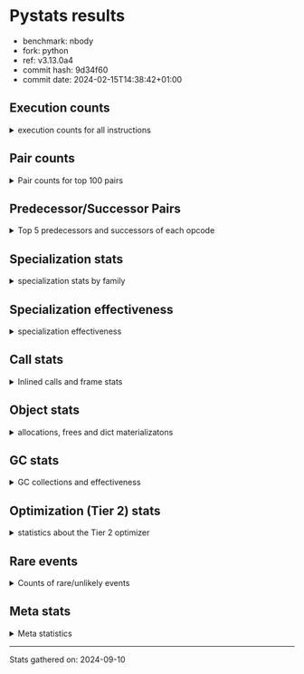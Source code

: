 
# Pystats results

- benchmark: nbody
- fork: python
- ref: v3.13.0a4
- commit hash: 9d34f60
- commit date: 2024-02-15T14:38:42+01:00

## Execution counts

<details>
<summary> execution counts for all instructions </summary>

|Name | Count | Self | Cumulative | Miss ratio | 
|---|---:|---:|---:|---:|
| LOAD_FAST | 32,032,320 | 19.6% | 19.6% |  |
| COPY | 19,210,920 | 11.8% | 31.4% |  |
| SWAP | 19,210,920 | 11.8% | 43.1% |  |
| STORE_FAST | 16,016,980 | 9.8% | 52.9% |  |
| BINARY_OP_MULTIPLY_FLOAT | 9,615,440 | 5.9% | 58.8% |  |
| LOAD_CONST | 9,607,840 | 5.9% | 64.7% |  |
| BINARY_OP_ADD_FLOAT | 9,607,400 | 5.9% | 70.6% |  |
| STORE_SUBSCR_LIST_INT | 9,605,460 | 5.9% | 76.5% |  |
| BINARY_SUBSCR_LIST_INT | 9,605,280 | 5.9% | 82.3% |  |
| FOR_ITER_LIST | 9,603,200 | 5.9% | 88.2% |  |
| ENTER_EXECUTOR | 9,600,180 | 5.9% | 94.1% |  |
| UNPACK_SEQUENCE_TUPLE | 3,203,900 | 2.0% | 96.1% |  |
| UNPACK_SEQUENCE_LIST | 3,203,840 | 2.0% | 98.0% |  |
| GET_ITER | 3,201,440 | 2.0% | 100.0% |  |
| LOAD_FAST_LOAD_FAST | 8,720 | 0.0% | 100.0% |  |
| BINARY_OP_SUBTRACT_FLOAT | 7,980 | 0.0% | 100.0% |  |
| STORE_FAST_STORE_FAST | 6,360 | 0.0% | 100.0% |  |
| BINARY_OP | 5,340 | 0.0% | 100.0% |  |
| JUMP_BACKWARD | 2,200 | 0.0% | 100.0% |  |
| UNPACK_SEQUENCE_TWO_TUPLE | 1,360 | 0.0% | 100.0% |  |
| FOR_ITER_RANGE | 840 | 0.0% | 100.0% |  |
| LOAD_GLOBAL_MODULE | 720 | 0.0% | 100.0% |  |
| UNPACK_SEQUENCE | 680 | 0.0% | 100.0% |  |
| POP_TOP | 640 | 0.0% | 100.0% |  |
| RESUME_CHECK | 620 | 0.0% | 100.0% |  |
| CALL | 540 | 0.0% | 100.0% |  |
| RETURN_VALUE | 480 | 0.0% | 100.0% |  |
| STORE_SUBSCR | 480 | 0.0% | 100.0% |  |
| CALL_PY_WITH_DEFAULTS | 480 | 0.0% | 100.0% |  |
| BINARY_SUBSCR | 400 | 0.0% | 100.0% |  |
| PUSH_NULL | 400 | 0.0% | 100.0% |  |
| LOAD_GLOBAL | 400 | 0.0% | 100.0% |  |
| FOR_ITER | 280 | 0.0% | 100.0% |  |
| LOAD_DEREF | 240 | 0.0% | 100.0% |  |
| RETURN_CONST | 240 | 0.0% | 100.0% |  |
| CALL_BUILTIN_CLASS | 200 | 0.0% | 100.0% |  |
| LOAD_GLOBAL_BUILTIN | 200 | 0.0% | 100.0% |  |
| LOAD_ATTR_MODULE | 180 | 0.0% | 100.0% |  |
| CALL_FUNCTION_EX | 160 | 0.0% | 100.0% |  |
| LOAD_ATTR | 120 | 0.0% | 100.0% |  |
| RESUME | 100 | 0.0% | 100.0% |  |
| NOP | 80 | 0.0% | 100.0% |  |
| BUILD_LIST | 80 | 0.0% | 100.0% |  |
| CALL_INTRINSIC_1 | 80 | 0.0% | 100.0% |  |
| COPY_FREE_VARS | 80 | 0.0% | 100.0% |  |
| LIST_EXTEND | 80 | 0.0% | 100.0% |  |
| BINARY_SUBSCR_DICT | 60 | 0.0% | 100.0% |  |


</details>

## Pair counts

<details>
<summary> Pair counts for top 100 pairs </summary>

|Pair | Count | Self | Cumulative | 
|---|---:|---:|---:|
| LOAD_FAST BINARY_OP_MULTIPLY_FLOAT | 9,611,900 | 5.9% | 5.9% |
| LOAD_FAST LOAD_FAST | 9,611,480 | 5.9% | 11.8% |
| BINARY_OP_MULTIPLY_FLOAT BINARY_OP_ADD_FLOAT | 9,606,600 | 5.9% | 17.6% |
| LOAD_FAST LOAD_CONST | 9,605,700 | 5.9% | 23.5% |
| COPY COPY | 9,605,460 | 5.9% | 29.4% |
| LOAD_CONST COPY | 9,605,460 | 5.9% | 35.3% |
| SWAP SWAP | 9,605,460 | 5.9% | 41.2% |
| BINARY_SUBSCR_LIST_INT LOAD_FAST | 9,605,280 | 5.9% | 47.0% |
| COPY BINARY_SUBSCR_LIST_INT | 9,605,100 | 5.9% | 52.9% |
| SWAP STORE_SUBSCR_LIST_INT | 9,605,100 | 5.9% | 58.8% |
| BINARY_OP_ADD_FLOAT SWAP | 9,603,000 | 5.9% | 64.7% |
| STORE_FAST STORE_FAST | 9,602,520 | 5.9% | 70.6% |
| STORE_SUBSCR_LIST_INT LOAD_FAST | 6,404,280 | 3.9% | 74.5% |
| ENTER_EXECUTOR FOR_ITER_LIST | 6,400,500 | 3.9% | 78.4% |
| STORE_FAST LOAD_FAST | 3,203,740 | 2.0% | 80.4% |
| LOAD_FAST GET_ITER | 3,201,280 | 2.0% | 82.3% |
| UNPACK_SEQUENCE_TUPLE STORE_FAST | 3,201,120 | 2.0% | 84.3% |
| GET_ITER FOR_ITER_LIST | 3,201,100 | 2.0% | 86.2% |
| STORE_FAST UNPACK_SEQUENCE_LIST | 3,201,060 | 2.0% | 88.2% |
| FOR_ITER_LIST UNPACK_SEQUENCE_TUPLE | 3,201,060 | 2.0% | 90.2% |
| UNPACK_SEQUENCE_LIST STORE_FAST | 3,200,800 | 2.0% | 92.1% |
| FOR_ITER_LIST LOAD_FAST | 3,200,720 | 2.0% | 94.1% |
| STORE_SUBSCR_LIST_INT ENTER_EXECUTOR | 3,200,360 | 2.0% | 96.0% |
| FOR_ITER_LIST ENTER_EXECUTOR | 3,199,660 | 2.0% | 98.0% |
| ENTER_EXECUTOR ENTER_EXECUTOR | 3,199,520 | 2.0% | 100.0% |
| STORE_FAST LOAD_FAST_LOAD_FAST | 6,360 | 0.0% | 100.0% |
| BINARY_OP_SUBTRACT_FLOAT STORE_FAST | 5,640 | 0.0% | 100.0% |
| LOAD_FAST_LOAD_FAST BINARY_OP_SUBTRACT_FLOAT | 3,960 | 0.0% | 100.0% |
| STORE_FAST_STORE_FAST STORE_FAST_STORE_FAST | 3,140 | 0.0% | 100.0% |
| BINARY_OP_MULTIPLY_FLOAT BINARY_OP_SUBTRACT_FLOAT | 3,120 | 0.0% | 100.0% |
| UNPACK_SEQUENCE_LIST STORE_FAST_STORE_FAST | 3,040 | 0.0% | 100.0% |
| STORE_FAST_STORE_FAST STORE_FAST | 2,880 | 0.0% | 100.0% |
| UNPACK_SEQUENCE_TUPLE UNPACK_SEQUENCE_LIST | 2,640 | 0.0% | 100.0% |
| LOAD_FAST_LOAD_FAST LOAD_FAST | 2,420 | 0.0% | 100.0% |
| BINARY_OP_MULTIPLY_FLOAT STORE_FAST | 2,280 | 0.0% | 100.0% |
| BINARY_OP_SUBTRACT_FLOAT SWAP | 2,280 | 0.0% | 100.0% |
| LOAD_CONST BINARY_OP | 1,980 | 0.0% | 100.0% |
| LOAD_FAST_LOAD_FAST BINARY_OP_MULTIPLY_FLOAT | 1,740 | 0.0% | 100.0% |
| BINARY_OP BINARY_OP | 1,500 | 0.0% | 100.0% |
| JUMP_BACKWARD FOR_ITER_LIST | 1,500 | 0.0% | 100.0% |
| BINARY_OP_ADD_FLOAT LOAD_CONST | 1,360 | 0.0% | 100.0% |
| STORE_FAST UNPACK_SEQUENCE_TUPLE | 1,320 | 0.0% | 100.0% |
| BINARY_OP_ADD_FLOAT LOAD_FAST | 1,320 | 0.0% | 100.0% |
| BINARY_OP_MULTIPLY_FLOAT LOAD_FAST | 1,320 | 0.0% | 100.0% |
| FOR_ITER_LIST UNPACK_SEQUENCE_TWO_TUPLE | 1,320 | 0.0% | 100.0% |
| UNPACK_SEQUENCE_TWO_TUPLE UNPACK_SEQUENCE_TUPLE | 1,320 | 0.0% | 100.0% |
| BINARY_OP BINARY_OP_MULTIPLY_FLOAT | 1,260 | 0.0% | 100.0% |
| BINARY_OP_MULTIPLY_FLOAT LOAD_FAST_LOAD_FAST | 1,200 | 0.0% | 100.0% |
| STORE_FAST JUMP_BACKWARD | 1,020 | 0.0% | 100.0% |
| LOAD_FAST BINARY_OP | 880 | 0.0% | 100.0% |
| BINARY_OP BINARY_OP_SUBTRACT_FLOAT | 860 | 0.0% | 100.0% |
| BINARY_OP BINARY_OP_ADD_FLOAT | 800 | 0.0% | 100.0% |
| STORE_SUBSCR_LIST_INT JUMP_BACKWARD | 640 | 0.0% | 100.0% |
| LOAD_FAST_LOAD_FAST BINARY_OP | 600 | 0.0% | 100.0% |
| BINARY_OP_ADD_FLOAT LOAD_FAST_LOAD_FAST | 600 | 0.0% | 100.0% |
| FOR_ITER_RANGE STORE_FAST | 600 | 0.0% | 100.0% |
| BINARY_OP_ADD_FLOAT STORE_FAST | 560 | 0.0% | 100.0% |
| BINARY_OP_MULTIPLY_FLOAT LOAD_CONST | 560 | 0.0% | 100.0% |
| BINARY_OP_ADD_FLOAT BINARY_OP_MULTIPLY_FLOAT | 540 | 0.0% | 100.0% |
| STORE_FAST ENTER_EXECUTOR | 520 | 0.0% | 100.0% |
| CALL_PY_WITH_DEFAULTS RESUME_CHECK | 480 | 0.0% | 100.0% |
| JUMP_BACKWARD FOR_ITER_RANGE | 440 | 0.0% | 100.0% |
| COPY BINARY_SUBSCR | 360 | 0.0% | 100.0% |
| SWAP STORE_SUBSCR | 360 | 0.0% | 100.0% |
| BINARY_OP_MULTIPLY_FLOAT BINARY_OP | 360 | 0.0% | 100.0% |
| RESUME_CHECK LOAD_FAST | 360 | 0.0% | 100.0% |
| STORE_FAST_STORE_FAST LOAD_FAST_LOAD_FAST | 340 | 0.0% | 100.0% |
| FOR_ITER_LIST JUMP_BACKWARD | 340 | 0.0% | 100.0% |
| RETURN_VALUE POP_TOP | 320 | 0.0% | 100.0% |
| BINARY_OP LOAD_FAST | 320 | 0.0% | 100.0% |
| LOAD_FAST RETURN_VALUE | 320 | 0.0% | 100.0% |
| BINARY_OP STORE_FAST | 280 | 0.0% | 100.0% |
| POP_TOP LOAD_GLOBAL_MODULE | 240 | 0.0% | 100.0% |
| PUSH_NULL CALL | 240 | 0.0% | 100.0% |
| STORE_SUBSCR STORE_SUBSCR_LIST_INT | 240 | 0.0% | 100.0% |
| RETURN_CONST POP_TOP | 240 | 0.0% | 100.0% |
| LOAD_GLOBAL_MODULE CALL_PY_WITH_DEFAULTS | 240 | 0.0% | 100.0% |
| GET_ITER FOR_ITER_RANGE | 200 | 0.0% | 100.0% |
| STORE_FAST UNPACK_SEQUENCE | 200 | 0.0% | 100.0% |
| LOAD_GLOBAL_BUILTIN LOAD_FAST | 200 | 0.0% | 100.0% |
| BINARY_SUBSCR LOAD_FAST | 180 | 0.0% | 100.0% |
| BINARY_SUBSCR BINARY_SUBSCR_LIST_INT | 180 | 0.0% | 100.0% |
| BINARY_OP SWAP | 180 | 0.0% | 100.0% |
| LOAD_ATTR_MODULE PUSH_NULL | 180 | 0.0% | 100.0% |
| POP_TOP JUMP_BACKWARD | 160 | 0.0% | 100.0% |
| PUSH_NULL LOAD_FAST | 160 | 0.0% | 100.0% |
| ENTER_EXECUTOR FOR_ITER_RANGE | 160 | 0.0% | 100.0% |
| LOAD_CONST LOAD_FAST | 160 | 0.0% | 100.0% |
| LOAD_DEREF PUSH_NULL | 160 | 0.0% | 100.0% |
| LOAD_FAST CALL_BUILTIN_CLASS | 160 | 0.0% | 100.0% |
| LOAD_GLOBAL LOAD_GLOBAL_MODULE | 160 | 0.0% | 100.0% |
| STORE_FAST LOAD_GLOBAL_MODULE | 160 | 0.0% | 100.0% |
| UNPACK_SEQUENCE UNPACK_SEQUENCE_TUPLE | 160 | 0.0% | 100.0% |
| FOR_ITER_RANGE RETURN_CONST | 160 | 0.0% | 100.0% |
| GET_ITER FOR_ITER | 140 | 0.0% | 100.0% |
| STORE_SUBSCR LOAD_FAST | 140 | 0.0% | 100.0% |
| JUMP_BACKWARD FOR_ITER | 140 | 0.0% | 100.0% |
| UNPACK_SEQUENCE UNPACK_SEQUENCE_LIST | 140 | 0.0% | 100.0% |
| CALL_BUILTIN_CLASS GET_ITER | 140 | 0.0% | 100.0% |
| LOAD_GLOBAL_MODULE LOAD_CONST | 140 | 0.0% | 100.0% |


</details>

## Predecessor/Successor Pairs

<details>
<summary> Top 5 predecessors and successors of each opcode </summary>

### BINARY_SUBSCR

<details>
<summary> Successors and predecessors for BINARY_SUBSCR </summary>

|Predecessors | Count | Percentage | 
|---|---:|---:|
| COPY | 360 | 90.0% |
| LOAD_FAST | 40 | 10.0% |

|Successors | Count | Percentage | 
|---|---:|---:|
| LOAD_FAST | 180 | 45.0% |
| BINARY_SUBSCR_LIST_INT | 180 | 45.0% |
| CALL | 20 | 5.0% |
| BINARY_SUBSCR_DICT | 20 | 5.0% |


</details>

### GET_ITER

<details>
<summary> Successors and predecessors for GET_ITER </summary>

|Predecessors | Count | Percentage | 
|---|---:|---:|
| LOAD_FAST | 3,201,280 | 100.0% |
| CALL_BUILTIN_CLASS | 140 | 0.0% |
| CALL | 20 | 0.0% |

|Successors | Count | Percentage | 
|---|---:|---:|
| FOR_ITER_LIST | 3,201,100 | 100.0% |
| FOR_ITER_RANGE | 200 | 0.0% |
| FOR_ITER | 140 | 0.0% |


</details>

### NOP

<details>
<summary> Successors and predecessors for NOP </summary>

|Predecessors | Count | Percentage | 
|---|---:|---:|
| POP_TOP | 80 | 100.0% |

|Successors | Count | Percentage | 
|---|---:|---:|
| LOAD_DEREF | 80 | 100.0% |


</details>

### POP_TOP

<details>
<summary> Successors and predecessors for POP_TOP </summary>

|Predecessors | Count | Percentage | 
|---|---:|---:|
| RETURN_VALUE | 320 | 50.0% |
| RETURN_CONST | 240 | 37.5% |
| CALL | 80 | 12.5% |

|Successors | Count | Percentage | 
|---|---:|---:|
| LOAD_GLOBAL_MODULE | 240 | 37.5% |
| JUMP_BACKWARD | 160 | 25.0% |
| LOAD_GLOBAL | 120 | 18.8% |
| NOP | 80 | 12.5% |
| LOAD_GLOBAL_BUILTIN | 40 | 6.2% |


</details>

### PUSH_NULL

<details>
<summary> Successors and predecessors for PUSH_NULL </summary>

|Predecessors | Count | Percentage | 
|---|---:|---:|
| LOAD_ATTR_MODULE | 180 | 45.0% |
| LOAD_DEREF | 160 | 40.0% |
| LOAD_ATTR | 60 | 15.0% |

|Successors | Count | Percentage | 
|---|---:|---:|
| CALL | 240 | 60.0% |
| LOAD_FAST | 160 | 40.0% |


</details>

### RETURN_VALUE

<details>
<summary> Successors and predecessors for RETURN_VALUE </summary>

|Predecessors | Count | Percentage | 
|---|---:|---:|
| LOAD_FAST | 320 | 66.7% |
| RETURN_VALUE | 80 | 16.7% |
| BINARY_OP_SUBTRACT_FLOAT | 60 | 12.5% |
| BINARY_OP | 20 | 4.2% |

|Successors | Count | Percentage | 
|---|---:|---:|
| POP_TOP | 320 | 66.7% |
| RETURN_VALUE | 80 | 16.7% |
| LOAD_GLOBAL | 40 | 8.3% |
| LOAD_GLOBAL_MODULE | 40 | 8.3% |


</details>

### STORE_SUBSCR

<details>
<summary> Successors and predecessors for STORE_SUBSCR </summary>

|Predecessors | Count | Percentage | 
|---|---:|---:|
| SWAP | 360 | 75.0% |
| LOAD_CONST | 120 | 25.0% |

|Successors | Count | Percentage | 
|---|---:|---:|
| STORE_SUBSCR_LIST_INT | 240 | 50.0% |
| LOAD_FAST | 140 | 29.2% |
| JUMP_BACKWARD | 40 | 8.3% |
| LOAD_FAST_LOAD_FAST | 40 | 8.3% |
| RETURN_CONST | 20 | 4.2% |


</details>

### BINARY_OP

<details>
<summary> Successors and predecessors for BINARY_OP </summary>

|Predecessors | Count | Percentage | 
|---|---:|---:|
| LOAD_CONST | 1,980 | 37.1% |
| BINARY_OP | 1,500 | 28.1% |
| LOAD_FAST | 880 | 16.5% |
| LOAD_FAST_LOAD_FAST | 600 | 11.2% |
| BINARY_OP_MULTIPLY_FLOAT | 360 | 6.7% |

|Successors | Count | Percentage | 
|---|---:|---:|
| BINARY_OP | 1,500 | 28.1% |
| BINARY_OP_MULTIPLY_FLOAT | 1,260 | 23.6% |
| BINARY_OP_SUBTRACT_FLOAT | 860 | 16.1% |
| BINARY_OP_ADD_FLOAT | 800 | 15.0% |
| LOAD_FAST | 320 | 6.0% |


</details>

### BUILD_LIST

<details>
<summary> Successors and predecessors for BUILD_LIST </summary>

|Predecessors | Count | Percentage | 
|---|---:|---:|
| LOAD_FAST | 80 | 100.0% |

|Successors | Count | Percentage | 
|---|---:|---:|
| LOAD_DEREF | 80 | 100.0% |


</details>

### CALL

<details>
<summary> Successors and predecessors for CALL </summary>

|Predecessors | Count | Percentage | 
|---|---:|---:|
| PUSH_NULL | 240 | 44.4% |
| LOAD_FAST | 120 | 22.2% |
| CALL | 60 | 11.1% |
| LOAD_GLOBAL | 40 | 7.4% |
| LOAD_GLOBAL_MODULE | 40 | 7.4% |

|Successors | Count | Percentage | 
|---|---:|---:|
| STORE_FAST | 100 | 18.5% |
| POP_TOP | 80 | 14.8% |
| LOAD_FAST | 80 | 14.8% |
| CALL_PY_WITH_DEFAULTS | 80 | 14.8% |
| CALL | 60 | 11.1% |


</details>

### CALL_FUNCTION_EX

<details>
<summary> Successors and predecessors for CALL_FUNCTION_EX </summary>

|Predecessors | Count | Percentage | 
|---|---:|---:|
| CALL_INTRINSIC_1 | 80 | 50.0% |
| LOAD_FAST | 80 | 50.0% |

|Successors | Count | Percentage | 
|---|---:|---:|
| COPY_FREE_VARS | 80 | 50.0% |
| RESUME_CHECK | 60 | 37.5% |
| RESUME | 20 | 12.5% |


</details>

### CALL_INTRINSIC_1

<details>
<summary> Successors and predecessors for CALL_INTRINSIC_1 </summary>

|Predecessors | Count | Percentage | 
|---|---:|---:|
| LIST_EXTEND | 80 | 100.0% |

|Successors | Count | Percentage | 
|---|---:|---:|
| CALL_FUNCTION_EX | 80 | 100.0% |


</details>

### COPY

<details>
<summary> Successors and predecessors for COPY </summary>

|Predecessors | Count | Percentage | 
|---|---:|---:|
| COPY | 9,605,460 | 50.0% |
| LOAD_CONST | 9,605,460 | 50.0% |

|Successors | Count | Percentage | 
|---|---:|---:|
| COPY | 9,605,460 | 50.0% |
| BINARY_SUBSCR_LIST_INT | 9,605,100 | 50.0% |
| BINARY_SUBSCR | 360 | 0.0% |


</details>

### COPY_FREE_VARS

<details>
<summary> Successors and predecessors for COPY_FREE_VARS </summary>

|Predecessors | Count | Percentage | 
|---|---:|---:|
| CALL_FUNCTION_EX | 80 | 100.0% |

|Successors | Count | Percentage | 
|---|---:|---:|
| RESUME_CHECK | 60 | 75.0% |
| RESUME | 20 | 25.0% |


</details>

### ENTER_EXECUTOR

<details>
<summary> Successors and predecessors for ENTER_EXECUTOR </summary>

|Predecessors | Count | Percentage | 
|---|---:|---:|
| STORE_SUBSCR_LIST_INT | 3,200,360 | 33.3% |
| FOR_ITER_LIST | 3,199,660 | 33.3% |
| ENTER_EXECUTOR | 3,199,520 | 33.3% |
| STORE_FAST | 520 | 0.0% |
| JUMP_BACKWARD | 120 | 0.0% |

|Successors | Count | Percentage | 
|---|---:|---:|
| FOR_ITER_LIST | 6,400,500 | 66.7% |
| ENTER_EXECUTOR | 3,199,520 | 33.3% |
| FOR_ITER_RANGE | 160 | 0.0% |


</details>

### FOR_ITER

<details>
<summary> Successors and predecessors for FOR_ITER </summary>

|Predecessors | Count | Percentage | 
|---|---:|---:|
| GET_ITER | 140 | 50.0% |
| JUMP_BACKWARD | 140 | 50.0% |

|Successors | Count | Percentage | 
|---|---:|---:|
| UNPACK_SEQUENCE | 100 | 35.7% |
| FOR_ITER_LIST | 100 | 35.7% |
| STORE_FAST | 40 | 14.3% |
| FOR_ITER_RANGE | 40 | 14.3% |


</details>

### JUMP_BACKWARD

<details>
<summary> Successors and predecessors for JUMP_BACKWARD </summary>

|Predecessors | Count | Percentage | 
|---|---:|---:|
| STORE_FAST | 1,020 | 46.4% |
| STORE_SUBSCR_LIST_INT | 640 | 29.1% |
| FOR_ITER_LIST | 340 | 15.5% |
| POP_TOP | 160 | 7.3% |
| STORE_SUBSCR | 40 | 1.8% |

|Successors | Count | Percentage | 
|---|---:|---:|
| FOR_ITER_LIST | 1,500 | 68.2% |
| FOR_ITER_RANGE | 440 | 20.0% |
| FOR_ITER | 140 | 6.4% |
| ENTER_EXECUTOR | 120 | 5.5% |


</details>

### LIST_EXTEND

<details>
<summary> Successors and predecessors for LIST_EXTEND </summary>

|Predecessors | Count | Percentage | 
|---|---:|---:|
| LOAD_DEREF | 80 | 100.0% |

|Successors | Count | Percentage | 
|---|---:|---:|
| CALL_INTRINSIC_1 | 80 | 100.0% |


</details>

### LOAD_ATTR

<details>
<summary> Successors and predecessors for LOAD_ATTR </summary>

|Predecessors | Count | Percentage | 
|---|---:|---:|
| LOAD_GLOBAL | 60 | 50.0% |
| LOAD_GLOBAL_MODULE | 60 | 50.0% |

|Successors | Count | Percentage | 
|---|---:|---:|
| PUSH_NULL | 60 | 50.0% |
| LOAD_ATTR_MODULE | 60 | 50.0% |


</details>

### LOAD_CONST

<details>
<summary> Successors and predecessors for LOAD_CONST </summary>

|Predecessors | Count | Percentage | 
|---|---:|---:|
| LOAD_FAST | 9,605,700 | 100.0% |
| BINARY_OP_ADD_FLOAT | 1,360 | 0.0% |
| BINARY_OP_MULTIPLY_FLOAT | 560 | 0.0% |
| LOAD_GLOBAL_MODULE | 140 | 0.0% |
| BINARY_OP | 60 | 0.0% |

|Successors | Count | Percentage | 
|---|---:|---:|
| COPY | 9,605,460 | 100.0% |
| BINARY_OP | 1,980 | 0.0% |
| LOAD_FAST | 160 | 0.0% |
| STORE_SUBSCR | 120 | 0.0% |
| STORE_SUBSCR_LIST_INT | 120 | 0.0% |


</details>

### LOAD_DEREF

<details>
<summary> Successors and predecessors for LOAD_DEREF </summary>

|Predecessors | Count | Percentage | 
|---|---:|---:|
| NOP | 80 | 33.3% |
| BUILD_LIST | 80 | 33.3% |
| RESUME_CHECK | 60 | 25.0% |
| RESUME | 20 | 8.3% |

|Successors | Count | Percentage | 
|---|---:|---:|
| PUSH_NULL | 160 | 66.7% |
| LIST_EXTEND | 80 | 33.3% |


</details>

### LOAD_FAST

<details>
<summary> Successors and predecessors for LOAD_FAST </summary>

|Predecessors | Count | Percentage | 
|---|---:|---:|
| LOAD_FAST | 9,611,480 | 30.0% |
| BINARY_SUBSCR_LIST_INT | 9,605,280 | 30.0% |
| STORE_SUBSCR_LIST_INT | 6,404,280 | 20.0% |
| STORE_FAST | 3,203,740 | 10.0% |
| FOR_ITER_LIST | 3,200,720 | 10.0% |

|Successors | Count | Percentage | 
|---|---:|---:|
| BINARY_OP_MULTIPLY_FLOAT | 9,611,900 | 30.0% |
| LOAD_FAST | 9,611,480 | 30.0% |
| LOAD_CONST | 9,605,700 | 30.0% |
| GET_ITER | 3,201,280 | 10.0% |
| BINARY_OP | 880 | 0.0% |


</details>

### LOAD_FAST_LOAD_FAST

<details>
<summary> Successors and predecessors for LOAD_FAST_LOAD_FAST </summary>

|Predecessors | Count | Percentage | 
|---|---:|---:|
| STORE_FAST | 6,360 | 72.9% |
| BINARY_OP_MULTIPLY_FLOAT | 1,200 | 13.8% |
| BINARY_OP_ADD_FLOAT | 600 | 6.9% |
| STORE_FAST_STORE_FAST | 340 | 3.9% |
| STORE_SUBSCR_LIST_INT | 120 | 1.4% |

|Successors | Count | Percentage | 
|---|---:|---:|
| BINARY_OP_SUBTRACT_FLOAT | 3,960 | 45.4% |
| LOAD_FAST | 2,420 | 27.8% |
| BINARY_OP_MULTIPLY_FLOAT | 1,740 | 20.0% |
| BINARY_OP | 600 | 6.9% |


</details>

### LOAD_GLOBAL

<details>
<summary> Successors and predecessors for LOAD_GLOBAL </summary>

|Predecessors | Count | Percentage | 
|---|---:|---:|
| POP_TOP | 120 | 30.0% |
| STORE_FAST | 80 | 20.0% |
| RETURN_VALUE | 40 | 10.0% |
| RESUME | 40 | 10.0% |
| FOR_ITER_RANGE | 40 | 10.0% |

|Successors | Count | Percentage | 
|---|---:|---:|
| LOAD_GLOBAL_MODULE | 160 | 40.0% |
| LOAD_ATTR | 60 | 15.0% |
| LOAD_FAST | 60 | 15.0% |
| CALL | 40 | 10.0% |
| LOAD_GLOBAL_BUILTIN | 40 | 10.0% |


</details>

### RETURN_CONST

<details>
<summary> Successors and predecessors for RETURN_CONST </summary>

|Predecessors | Count | Percentage | 
|---|---:|---:|
| FOR_ITER_RANGE | 160 | 66.7% |
| STORE_SUBSCR_LIST_INT | 60 | 25.0% |
| STORE_SUBSCR | 20 | 8.3% |

|Successors | Count | Percentage | 
|---|---:|---:|
| POP_TOP | 240 | 100.0% |


</details>

### STORE_FAST

<details>
<summary> Successors and predecessors for STORE_FAST </summary>

|Predecessors | Count | Percentage | 
|---|---:|---:|
| STORE_FAST | 9,602,520 | 60.0% |
| UNPACK_SEQUENCE_TUPLE | 3,201,120 | 20.0% |
| UNPACK_SEQUENCE_LIST | 3,200,800 | 20.0% |
| BINARY_OP_SUBTRACT_FLOAT | 5,640 | 0.0% |
| STORE_FAST_STORE_FAST | 2,880 | 0.0% |

|Successors | Count | Percentage | 
|---|---:|---:|
| STORE_FAST | 9,602,520 | 60.0% |
| LOAD_FAST | 3,203,740 | 20.0% |
| UNPACK_SEQUENCE_LIST | 3,201,060 | 20.0% |
| LOAD_FAST_LOAD_FAST | 6,360 | 0.0% |
| UNPACK_SEQUENCE_TUPLE | 1,320 | 0.0% |


</details>

### STORE_FAST_STORE_FAST

<details>
<summary> Successors and predecessors for STORE_FAST_STORE_FAST </summary>

|Predecessors | Count | Percentage | 
|---|---:|---:|
| STORE_FAST_STORE_FAST | 3,140 | 49.4% |
| UNPACK_SEQUENCE_LIST | 3,040 | 47.8% |
| UNPACK_SEQUENCE | 120 | 1.9% |
| UNPACK_SEQUENCE_TUPLE | 60 | 0.9% |

|Successors | Count | Percentage | 
|---|---:|---:|
| STORE_FAST_STORE_FAST | 3,140 | 49.4% |
| STORE_FAST | 2,880 | 45.3% |
| LOAD_FAST_LOAD_FAST | 340 | 5.3% |


</details>

### SWAP

<details>
<summary> Successors and predecessors for SWAP </summary>

|Predecessors | Count | Percentage | 
|---|---:|---:|
| SWAP | 9,605,460 | 50.0% |
| BINARY_OP_ADD_FLOAT | 9,603,000 | 50.0% |
| BINARY_OP_SUBTRACT_FLOAT | 2,280 | 0.0% |
| BINARY_OP | 180 | 0.0% |

|Successors | Count | Percentage | 
|---|---:|---:|
| SWAP | 9,605,460 | 50.0% |
| STORE_SUBSCR_LIST_INT | 9,605,100 | 50.0% |
| STORE_SUBSCR | 360 | 0.0% |


</details>

### UNPACK_SEQUENCE

<details>
<summary> Successors and predecessors for UNPACK_SEQUENCE </summary>

|Predecessors | Count | Percentage | 
|---|---:|---:|
| STORE_FAST | 200 | 29.4% |
| UNPACK_SEQUENCE | 120 | 17.6% |
| FOR_ITER | 100 | 14.7% |
| FOR_ITER_LIST | 100 | 14.7% |
| UNPACK_SEQUENCE_TUPLE | 80 | 11.8% |

|Successors | Count | Percentage | 
|---|---:|---:|
| UNPACK_SEQUENCE_TUPLE | 160 | 23.5% |
| UNPACK_SEQUENCE_LIST | 140 | 20.6% |
| STORE_FAST_STORE_FAST | 120 | 17.6% |
| UNPACK_SEQUENCE | 120 | 17.6% |
| STORE_FAST | 100 | 14.7% |


</details>

### RESUME

<details>
<summary> Successors and predecessors for RESUME </summary>

|Predecessors | Count | Percentage | 
|---|---:|---:|
| CALL | 60 | 60.0% |
| CALL_FUNCTION_EX | 20 | 20.0% |
| COPY_FREE_VARS | 20 | 20.0% |

|Successors | Count | Percentage | 
|---|---:|---:|
| LOAD_FAST | 40 | 40.0% |
| LOAD_GLOBAL | 40 | 40.0% |
| LOAD_DEREF | 20 | 20.0% |


</details>

### BINARY_OP_ADD_FLOAT

<details>
<summary> Successors and predecessors for BINARY_OP_ADD_FLOAT </summary>

|Predecessors | Count | Percentage | 
|---|---:|---:|
| BINARY_OP_MULTIPLY_FLOAT | 9,606,600 | 100.0% |
| BINARY_OP | 800 | 0.0% |

|Successors | Count | Percentage | 
|---|---:|---:|
| SWAP | 9,603,000 | 100.0% |
| LOAD_CONST | 1,360 | 0.0% |
| LOAD_FAST | 1,320 | 0.0% |
| LOAD_FAST_LOAD_FAST | 600 | 0.0% |
| STORE_FAST | 560 | 0.0% |


</details>

### BINARY_OP_MULTIPLY_FLOAT

<details>
<summary> Successors and predecessors for BINARY_OP_MULTIPLY_FLOAT </summary>

|Predecessors | Count | Percentage | 
|---|---:|---:|
| LOAD_FAST | 9,611,900 | 100.0% |
| LOAD_FAST_LOAD_FAST | 1,740 | 0.0% |
| BINARY_OP | 1,260 | 0.0% |
| BINARY_OP_ADD_FLOAT | 540 | 0.0% |

|Successors | Count | Percentage | 
|---|---:|---:|
| BINARY_OP_ADD_FLOAT | 9,606,600 | 99.9% |
| BINARY_OP_SUBTRACT_FLOAT | 3,120 | 0.0% |
| STORE_FAST | 2,280 | 0.0% |
| LOAD_FAST | 1,320 | 0.0% |
| LOAD_FAST_LOAD_FAST | 1,200 | 0.0% |


</details>

### BINARY_OP_SUBTRACT_FLOAT

<details>
<summary> Successors and predecessors for BINARY_OP_SUBTRACT_FLOAT </summary>

|Predecessors | Count | Percentage | 
|---|---:|---:|
| LOAD_FAST_LOAD_FAST | 3,960 | 49.6% |
| BINARY_OP_MULTIPLY_FLOAT | 3,120 | 39.1% |
| BINARY_OP | 860 | 10.8% |
| LOAD_FAST | 40 | 0.5% |

|Successors | Count | Percentage | 
|---|---:|---:|
| STORE_FAST | 5,640 | 70.7% |
| SWAP | 2,280 | 28.6% |
| RETURN_VALUE | 60 | 0.8% |


</details>

### BINARY_SUBSCR_DICT

<details>
<summary> Successors and predecessors for BINARY_SUBSCR_DICT </summary>

|Predecessors | Count | Percentage | 
|---|---:|---:|
| LOAD_FAST | 40 | 66.7% |
| BINARY_SUBSCR | 20 | 33.3% |

|Successors | Count | Percentage | 
|---|---:|---:|
| CALL_PY_WITH_DEFAULTS | 40 | 66.7% |
| CALL | 20 | 33.3% |


</details>

### BINARY_SUBSCR_LIST_INT

<details>
<summary> Successors and predecessors for BINARY_SUBSCR_LIST_INT </summary>

|Predecessors | Count | Percentage | 
|---|---:|---:|
| COPY | 9,605,100 | 100.0% |
| BINARY_SUBSCR | 180 | 0.0% |

|Successors | Count | Percentage | 
|---|---:|---:|
| LOAD_FAST | 9,605,280 | 100.0% |


</details>

### CALL_BUILTIN_CLASS

<details>
<summary> Successors and predecessors for CALL_BUILTIN_CLASS </summary>

|Predecessors | Count | Percentage | 
|---|---:|---:|
| LOAD_FAST | 160 | 80.0% |
| CALL | 40 | 20.0% |

|Successors | Count | Percentage | 
|---|---:|---:|
| GET_ITER | 140 | 70.0% |
| STORE_FAST | 60 | 30.0% |


</details>

### CALL_PY_WITH_DEFAULTS

<details>
<summary> Successors and predecessors for CALL_PY_WITH_DEFAULTS </summary>

|Predecessors | Count | Percentage | 
|---|---:|---:|
| LOAD_GLOBAL_MODULE | 240 | 50.0% |
| LOAD_FAST | 120 | 25.0% |
| CALL | 80 | 16.7% |
| BINARY_SUBSCR_DICT | 40 | 8.3% |

|Successors | Count | Percentage | 
|---|---:|---:|
| RESUME_CHECK | 480 | 100.0% |


</details>

### FOR_ITER_LIST

<details>
<summary> Successors and predecessors for FOR_ITER_LIST </summary>

|Predecessors | Count | Percentage | 
|---|---:|---:|
| ENTER_EXECUTOR | 6,400,500 | 66.6% |
| GET_ITER | 3,201,100 | 33.3% |
| JUMP_BACKWARD | 1,500 | 0.0% |
| FOR_ITER | 100 | 0.0% |

|Successors | Count | Percentage | 
|---|---:|---:|
| UNPACK_SEQUENCE_TUPLE | 3,201,060 | 33.3% |
| LOAD_FAST | 3,200,720 | 33.3% |
| ENTER_EXECUTOR | 3,199,660 | 33.3% |
| UNPACK_SEQUENCE_TWO_TUPLE | 1,320 | 0.0% |
| JUMP_BACKWARD | 340 | 0.0% |


</details>

### FOR_ITER_RANGE

<details>
<summary> Successors and predecessors for FOR_ITER_RANGE </summary>

|Predecessors | Count | Percentage | 
|---|---:|---:|
| JUMP_BACKWARD | 440 | 52.4% |
| GET_ITER | 200 | 23.8% |
| ENTER_EXECUTOR | 160 | 19.0% |
| FOR_ITER | 40 | 4.8% |

|Successors | Count | Percentage | 
|---|---:|---:|
| STORE_FAST | 600 | 71.4% |
| RETURN_CONST | 160 | 19.0% |
| LOAD_GLOBAL | 40 | 4.8% |
| LOAD_GLOBAL_MODULE | 40 | 4.8% |


</details>

### LOAD_ATTR_MODULE

<details>
<summary> Successors and predecessors for LOAD_ATTR_MODULE </summary>

|Predecessors | Count | Percentage | 
|---|---:|---:|
| LOAD_GLOBAL_MODULE | 120 | 66.7% |
| LOAD_ATTR | 60 | 33.3% |

|Successors | Count | Percentage | 
|---|---:|---:|
| PUSH_NULL | 180 | 100.0% |


</details>

### LOAD_GLOBAL_BUILTIN

<details>
<summary> Successors and predecessors for LOAD_GLOBAL_BUILTIN </summary>

|Predecessors | Count | Percentage | 
|---|---:|---:|
| RESUME_CHECK | 120 | 60.0% |
| POP_TOP | 40 | 20.0% |
| LOAD_GLOBAL | 40 | 20.0% |

|Successors | Count | Percentage | 
|---|---:|---:|
| LOAD_FAST | 200 | 100.0% |


</details>

### LOAD_GLOBAL_MODULE

<details>
<summary> Successors and predecessors for LOAD_GLOBAL_MODULE </summary>

|Predecessors | Count | Percentage | 
|---|---:|---:|
| POP_TOP | 240 | 33.3% |
| LOAD_GLOBAL | 160 | 22.2% |
| STORE_FAST | 160 | 22.2% |
| RETURN_VALUE | 40 | 5.6% |
| FOR_ITER_RANGE | 40 | 5.6% |

|Successors | Count | Percentage | 
|---|---:|---:|
| CALL_PY_WITH_DEFAULTS | 240 | 33.3% |
| LOAD_CONST | 140 | 19.4% |
| LOAD_ATTR_MODULE | 120 | 16.7% |
| LOAD_ATTR | 60 | 8.3% |
| LOAD_FAST | 60 | 8.3% |


</details>

### RESUME_CHECK

<details>
<summary> Successors and predecessors for RESUME_CHECK </summary>

|Predecessors | Count | Percentage | 
|---|---:|---:|
| CALL_PY_WITH_DEFAULTS | 480 | 77.4% |
| CALL_FUNCTION_EX | 60 | 9.7% |
| COPY_FREE_VARS | 60 | 9.7% |
| CALL | 20 | 3.2% |

|Successors | Count | Percentage | 
|---|---:|---:|
| LOAD_FAST | 360 | 58.1% |
| LOAD_GLOBAL_BUILTIN | 120 | 19.4% |
| LOAD_DEREF | 60 | 9.7% |
| LOAD_GLOBAL | 40 | 6.5% |
| LOAD_GLOBAL_MODULE | 40 | 6.5% |


</details>

### STORE_SUBSCR_LIST_INT

<details>
<summary> Successors and predecessors for STORE_SUBSCR_LIST_INT </summary>

|Predecessors | Count | Percentage | 
|---|---:|---:|
| SWAP | 9,605,100 | 100.0% |
| STORE_SUBSCR | 240 | 0.0% |
| LOAD_CONST | 120 | 0.0% |

|Successors | Count | Percentage | 
|---|---:|---:|
| LOAD_FAST | 6,404,280 | 66.7% |
| ENTER_EXECUTOR | 3,200,360 | 33.3% |
| JUMP_BACKWARD | 640 | 0.0% |
| LOAD_FAST_LOAD_FAST | 120 | 0.0% |
| RETURN_CONST | 60 | 0.0% |


</details>

### UNPACK_SEQUENCE_LIST

<details>
<summary> Successors and predecessors for UNPACK_SEQUENCE_LIST </summary>

|Predecessors | Count | Percentage | 
|---|---:|---:|
| STORE_FAST | 3,201,060 | 99.9% |
| UNPACK_SEQUENCE_TUPLE | 2,640 | 0.1% |
| UNPACK_SEQUENCE | 140 | 0.0% |

|Successors | Count | Percentage | 
|---|---:|---:|
| STORE_FAST | 3,200,800 | 99.9% |
| STORE_FAST_STORE_FAST | 3,040 | 0.1% |


</details>

### UNPACK_SEQUENCE_TUPLE

<details>
<summary> Successors and predecessors for UNPACK_SEQUENCE_TUPLE </summary>

|Predecessors | Count | Percentage | 
|---|---:|---:|
| FOR_ITER_LIST | 3,201,060 | 99.9% |
| STORE_FAST | 1,320 | 0.0% |
| UNPACK_SEQUENCE_TWO_TUPLE | 1,320 | 0.0% |
| UNPACK_SEQUENCE | 160 | 0.0% |
| LOAD_FAST | 40 | 0.0% |

|Successors | Count | Percentage | 
|---|---:|---:|
| STORE_FAST | 3,201,120 | 99.9% |
| UNPACK_SEQUENCE_LIST | 2,640 | 0.1% |
| UNPACK_SEQUENCE | 80 | 0.0% |
| STORE_FAST_STORE_FAST | 60 | 0.0% |


</details>

### UNPACK_SEQUENCE_TWO_TUPLE

<details>
<summary> Successors and predecessors for UNPACK_SEQUENCE_TWO_TUPLE </summary>

|Predecessors | Count | Percentage | 
|---|---:|---:|
| FOR_ITER_LIST | 1,320 | 97.1% |
| UNPACK_SEQUENCE | 40 | 2.9% |

|Successors | Count | Percentage | 
|---|---:|---:|
| UNPACK_SEQUENCE_TUPLE | 1,320 | 97.1% |
| UNPACK_SEQUENCE | 40 | 2.9% |


</details>


</details>

## Specialization stats

<details>
<summary> specialization stats by family </summary>

### BINARY_OP

<details>
<summary> specialization stats for BINARY_OP family </summary>

|Kind | Count | Ratio | 
|---|---:|---:|
|     deferred | 3,900 | 0.0% |
|          hit | 832,044,620 | 100.0% |

| | Count | Ratio | 
|---|---:|---:|
| Success | 1,060 | 73.6% |
| Failure | 380 | 26.4% |

|Failure kind | Count | Ratio | 
|---|---:|---:|
| true divide float | 220 | 57.9% |
| power | 160 | 42.1% |


</details>

### BINARY_SUBSCR

<details>
<summary> specialization stats for BINARY_SUBSCR family </summary>

|Kind | Count | Ratio | 
|---|---:|---:|
|     deferred | 200 | 0.0% |
|          hit | 239,999,880 | 100.0% |

| | Count | Ratio | 
|---|---:|---:|
| Success | 200 | 100.0% |
| Failure | 0 | 0.0% |


</details>

### CALL

<details>
<summary> specialization stats for CALL family </summary>

|Kind | Count | Ratio | 
|---|---:|---:|
|     deferred | 360 | 29.5% |
|          hit | 680 | 55.7% |

| | Count | Ratio | 
|---|---:|---:|
| Success | 120 | 66.7% |
| Failure | 60 | 33.3% |

|Failure kind | Count | Ratio | 
|---|---:|---:|
| cfunc noargs | 60 | 100.0% |


</details>

### FOR_ITER

<details>
<summary> specialization stats for FOR_ITER family </summary>

|Kind | Count | Ratio | 
|---|---:|---:|
|     deferred | 140 | 0.0% |
|          hit | 9,604,040 | 100.0% |

| | Count | Ratio | 
|---|---:|---:|
| Success | 140 | 100.0% |
| Failure | 0 | 0.0% |


</details>

### LOAD_ATTR

<details>
<summary> specialization stats for LOAD_ATTR family </summary>

|Kind | Count | Ratio | 
|---|---:|---:|
|     deferred | 60 | 20.0% |
|          hit | 180 | 60.0% |

| | Count | Ratio | 
|---|---:|---:|
| Success | 60 | 100.0% |
| Failure | 0 | 0.0% |


</details>

### LOAD_GLOBAL

<details>
<summary> specialization stats for LOAD_GLOBAL family </summary>

|Kind | Count | Ratio | 
|---|---:|---:|
|     deferred | 200 | 15.2% |
|          hit | 920 | 69.7% |

| | Count | Ratio | 
|---|---:|---:|
| Success | 200 | 100.0% |
| Failure | 0 | 0.0% |


</details>

### STORE_SUBSCR

<details>
<summary> specialization stats for STORE_SUBSCR family </summary>

|Kind | Count | Ratio | 
|---|---:|---:|
|     deferred | 240 | 0.0% |
|          hit | 240,000,000 | 100.0% |

| | Count | Ratio | 
|---|---:|---:|
| Success | 240 | 100.0% |
| Failure | 0 | 0.0% |


</details>

### UNPACK_SEQUENCE

<details>
<summary> specialization stats for UNPACK_SEQUENCE family </summary>

|Kind | Count | Ratio | 
|---|---:|---:|
|     deferred | 340 | 0.0% |
|          hit | 192,019,740 | 100.0% |

| | Count | Ratio | 
|---|---:|---:|
| Success | 340 | 100.0% |
| Failure | 0 | 0.0% |


</details>


</details>

## Specialization effectiveness

<details>
<summary> specialization effectiveness </summary>

|Instructions | Count | Ratio | 
|---|---:|---:|
| Basic | 108,900,540 | 66.7% |
| Not specialized | 8,240 | 0.0% |
| Specialized hits | 54,457,160 | 33.3% |
| Specialized misses | 0 | 0.0% |

### Deferred by instruction

<details>
<summary> deferred by instruction </summary>

|Name | Count | Ratio | 
|---|---:|---:|
| BINARY_OP | 3,900 | 71.7% |
| CALL | 360 | 6.6% |
| UNPACK_SEQUENCE | 340 | 6.2% |
| STORE_SUBSCR | 240 | 4.4% |
| BINARY_SUBSCR | 200 | 3.7% |
| LOAD_GLOBAL | 200 | 3.7% |
| FOR_ITER | 140 | 2.6% |
| LOAD_ATTR | 60 | 1.1% |
| BINARY_SLICE | 0 | 0.0% |
| STORE_SLICE | 0 | 0.0% |


</details>

### Misses by instruction

<details>
<summary> misses by instruction </summary>


</details>


</details>

## Call stats

<details>
<summary> Inlined calls and frame stats </summary>

| | Count | Ratio | 
|---|---:|---:|
| Calls to PyEval_EvalDefault | 0 | 0.0% |
| Calls to Python functions inlined | 720 | 100.0% |
| Calls via PyEval_EvalFrame (total) | 0 | 0.0% |
| Calls via PyEval_EvalFrame (vector) | 0 | 0.0% |
| Calls via PyEval_EvalFrame (generator) | 0 | 0.0% |
| Calls via PyEval_EvalFrame (legacy) | 0 | 0.0% |
| Calls via PyEval_EvalFrame (function vectorcall) | 0 | 0.0% |
| Calls via PyEval_EvalFrame (build class) | 0 | 0.0% |
| Calls via PyEval_EvalFrame (slot) | 0 | 0.0% |
| Calls via PyEval_EvalFrame (function ex) | 160 | 22.2% |
| Calls via PyEval_EvalFrame (api) | 0 | 0.0% |
| Calls via PyEval_EvalFrame (method) | 0 | 0.0% |
| Frame objects created | 0 | 0.0% |
| Frames pushed | 720 | 100.0% |


</details>

## Object stats

<details>
<summary> allocations, frees and dict materializatons </summary>

| | Count | Ratio | 
|---|---:|---:|
| Allocations from freelist | 528,036,820 | 98.2% |
| Frees to freelist | 528,036,980 |  |
| Allocations | 9,561,380 | 1.8% |
| Allocations to 512 bytes | 9,561,260 | 1.8% |
| Allocations to 4 kbytes | 120 | 0.0% |
| Allocations over 4 kbytes | 0 | 0.0% |
| Frees | 9,560,660 |  |
| New values | 0 |  |
| Interpreter increfs | 83,294,940 | 3.5% |
| Interpreter decrefs | 105,721,100 | 3.6% |
| Increfs | 2,307,245,280 | 96.5% |
| Decrefs | 2,822,417,040 | 96.4% |
| Materialize dict (on request) | 0 |  |
| Materialize dict (new key) | 0 |  |
| Materialize dict (too big) | 0 |  |
| Materialize dict (str subclass) | 0 |  |
| Dematerialize dict | 0 |  |
| Method cache hits | 39 |  |
| Method cache misses | 21 |  |
| Method cache collisions | 21 |  |
| Method cache dunder hits | 0 |  |
| Method cache dunder misses | 0 |  |


</details>

## GC stats

<details>
<summary> GC collections and effectiveness </summary>

|Generation | Collections | Objects collected | Object visits | 
|---:|---:|---:|---:|
| 0 | 0 | 0 | 0 |
| 1 | 0 | 0 | 0 |
| 2 | 0 | 0 | 0 |


</details>

## Optimization (Tier 2) stats

<details>
<summary> statistics about the Tier 2 optimizer </summary>

| | Count | Ratio | 
|---|---:|---:|
| Optimization attempts | 120 |  |
| Traces created | 120 | 100.0% |
| Trace stack overflow | 0 | 0.0% |
| Trace stack underflow | 0 | 0.0% |
| Trace too long | 0 | 0.0% |
| Trace too short | 0 | 0.0% |
| Inner loop found | 20 | 16.7% |
| Recursive call | 0 | 0.0% |
| Low confidence | 0 | 0.0% |
| Traces executed | 0 |  |
| Uops executed | 0 |  |

### Trace length histogram

<details>
<summary> trace length histogram </summary>

|Range | Count | Ratio | 
|---|---:|---:|
| <= 1 | 0 | 0.0% |
| <= 2 | 0 | 0.0% |
| <= 4 | 0 | 0.0% |
| <= 8 | 0 | 0.0% |
| <= 16 | 0 | 0.0% |
| <= 32 | 0 | 0.0% |
| <= 64 | 20 | 16.7% |
| <= 128 | 60 | 50.0% |
| <= 256 | 0 | 0.0% |
| <= 512 | 40 | 33.3% |


</details>

### Optimized trace length histogram

<details>
<summary> optimized trace length histogram </summary>

|Range | Count | Ratio | 
|---|---:|---:|
| <= 1 | 0 | 0.0% |
| <= 2 | 0 | 0.0% |
| <= 4 | 0 | 0.0% |
| <= 8 | 0 | 0.0% |
| <= 16 | 0 | 0.0% |
| <= 32 | 0 | 0.0% |
| <= 64 | 80 | 66.7% |
| <= 128 | 0 | 0.0% |
| <= 256 | 40 | 33.3% |


</details>

### Trace run length histogram

<details>
<summary> trace run length histogram </summary>

|Range | Count | Ratio | 
|---|---:|---:|
| <= 1 | 0 |  |


</details>

### Uop execution stats

<details>
<summary> uop execution stats </summary>


</details>

### Unsupported opcodes

<details>
<summary> unsupported opcodes </summary>


</details>


</details>

## Rare events

<details>
<summary> Counts of rare/unlikely events </summary>

|Event | Count | 
|---|---:|
| set class | 0 |
| set bases | 0 |
| set eval frame func | 0 |
| builtin dict | 0 |
| func modification | 0 |
| watched dict modification | 0 |
| watched globals modification | 0 |


</details>

## Meta stats

<details>
<summary> Meta statistics </summary>

| | Count | 
|---|---:|
| Number of data files | 20 |


</details>

---
Stats gathered on: 2024-09-10
